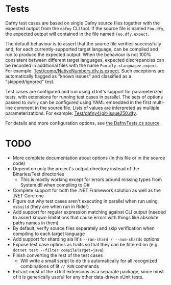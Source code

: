 # Tests

Dafny test cases are based on single Dafny source files together with the expected output from the `dafny` CLI tool. If the source file is named `Foo.dfy`, the expected output will contained in the file named `Foo.dfy.expect`.

The default behaviour is to assert that the source file verifies successfully and, for each currently-supported target language, can be compiled and run to produce the expected output. When the behaviour is not 100% consistent between different target languages, expected discrepancies can be recorded in additional files with the name `Foo.dfy.<language>.expect`. For example: [Test/comp/NativeNumbers.dfy.js.expect](Test/comp/NativeNumbers.dfy.js.expect). Such exceptions are automatically flagged as "known issues" and classified as a "skipped/ignored" test.

Test cases are configured and run using xUnit's support for parameterized tests, with extensions for running test cases in parallel. The sets of options passed to `dafny` can be configured using YAML embedded in the first multi-line comment in the source file. Lists of values are interpreted as multiple parameterizations. For example: [Test/dafny4/git-issue250.dfy](Test/dafny4/git-issue250.dfy).

For details and more configuration options, see [the DafnyTests.cs source](Test/DafnyTests/DafnyTests.cs).

# TODO

* More complete documentation about options (in this file or in the source code)
* Depend on only the project's output directory instead of the Binaries/Test directories
  * This is mostly working except for errors around missing types from System.dll when compiling to C#
* Complete support for both the .NET Framework solution as well as the .NET Core one
* Figure out why test cases aren't executing in parallel when run using `msbuild` (they are when run in Rider)
* Add support for regular expression matching against CLI output (needed to assert known limitations that cause errors with things like absolute paths names in them)
* By default, verify source files separately and skip verification when compiling to each target language
* Add support for sharding ala lit's `--run-shard / --num-shards` options
* Expose test case options as traits so that they can be filtered on (e.g. `dotnet test --filter compileTarget=java`)
* Finish converting the rest of the test cases
  * Will write a small script to do this automatically for all recognized combinations of lit `// RUN` commands
* Extract most of the xUnit extensions as a separate package, since most of it is generically useful for any other data-driven xUnit tests.
